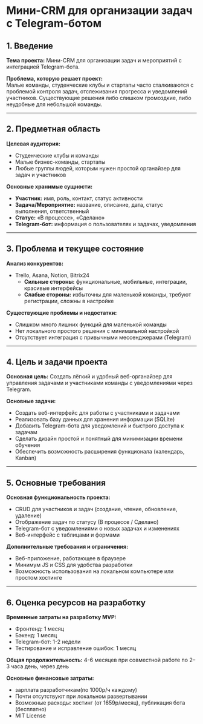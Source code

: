 # Мини-CRM для организации задач с Telegram-ботом

## 1. Введение
**Тема проекта:** Мини-CRM для организации задач и мероприятий с интеграцией Telegram-бота.

**Проблема, которую решает проект:**  
Малые команды, студенческие клубы и стартапы часто сталкиваются с проблемой контроля задач, отслеживания прогресса и уведомлений участников. Существующие решения либо слишком громоздкие, либо неудобные для небольшой команды.

---

## 2. Предметная область
**Целевая аудитория:**  
- Студенческие клубы и команды  
- Малые бизнес-команды, стартапы  
- Любые группы людей, которым нужен простой органайзер для задач и участников

**Основные хранимые сущности:**  
- **Участник:** имя, роль, контакт, статус активности  
- **Задача/Мероприятие:** название, описание, дата, статус выполнения, ответственный  
- **Статус:** «В процессе», «Сделано»  
- **Telegram-бот:** информация о пользователях и задачах, уведомления

---

## 3. Проблема и текущее состояние
**Анализ конкурентов:**  
- Trello, Asana, Notion, Bitrix24  
  - **Сильные стороны:** функциональные, мобильные, интеграции, красивые интерфейсы  
  - **Слабые стороны:** избыточны для маленькой команды, требуют регистрации, сложны в настройке

**Существующие проблемы и недостатки:**  
- Слишком много лишних функций для маленькой команды  
- Нет локального простого решения с минимальной настройкой  
- Отсутствует интеграция с привычными мессенджерами (Telegram)

---

## 4. Цель и задачи проекта
**Основная цель:** Создать лёгкий и удобный веб-органайзер для управления задачами и участниками команды с уведомлениями через Telegram.

**Основные задачи:**  
- Создать веб-интерфейс для работы с участниками и задачами  
- Реализовать базу данных для хранения информации (SQLite)  
- Добавить Telegram-бота для уведомлений и быстрого доступа к задачам  
- Сделать дизайн простой и понятный для минимизации времени обучения  
- Обеспечить возможность расширения функционала (календарь, Kanban)

---

## 5. Основные требования
**Основная функциональность проекта:**  
- CRUD для участников и задач (создание, чтение, обновление, удаление)  
- Отображение задач по статусу (В процессе / Сделано)  
- Telegram-бот с уведомлениями о новых задачах и изменениях  
- Веб-интерфейс с таблицами и формами

**Дополнительные требования и ограничения:**  
- Веб-приложение, работающее в браузере  
- Минимум JS и CSS для удобства разработки  
- Возможность использования на локальном компьютере или простом хостинге

---

## 6. Оценка ресурсов на разработку
**Временные затраты на разработку MVP:**  
- Фронтенд: 1 месяц 
- Бэкенд: 1 месяц  
- Telegram-бот: 1-2 недели 
- Тестирование и исправление ошибок: 1 месяц 

**Общая продолжительность:** 4-6 месяцев при совместной работе по 2–3 часа день, через день

**Основные финансовые затраты:**  
- зарплата разработчикам(по 1000р/ч каждому)
- Почти отсутствуют при локальном развертывании  
- Возможные расходы: хостинг (от 1659р/месяц), публикация бота (бесплатно)  
- MIT License
